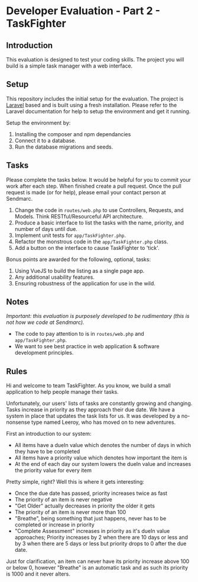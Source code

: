 # Developer Evaluation - Part 2 - TaskFighter

## Introduction

This evaluation is designed to test your coding skills. The project you will build is a simple task manager with a web interface.

## Setup

This repository includes the initial setup for the evaluation. The project is [Laravel](https://laravel.com/) based and is built using a fresh installation. Please refer to the Laravel documentation for help to setup the environment and get it running.

Setup the environment by:

1. Installing the composer and npm dependancies
2. Connect it to a database.
3. Run the database migrations and seeds.

## Tasks

Please complete the tasks below. It would be helpful for you to commit your work after each step. When finished create a pull request. Once the pull request is made (or for help), please email your contact person at Sendmarc.

1. Change the code in `routes/web.php` to use Controllers, Requests, and Models. Think RESTful/Resourceful API architecture.
2. Produce a basic interface to list the tasks with the name, priority, and number of days until due.
3. Implement unit tests for `app/TaskFighter.php`.
4. Refactor the monstrous code in the `app/TaskFighter.php` class.
5. Add a button on the interface to cause TaskFighter to 'tick'.

Bonus points are awarded for the following, optional, tasks:

1. Using VueJS to build the listing as a single page app.
3. Any additional usability features.
2. Ensuring robustness of the application for use in the wild.

## Notes

_Important: this evaluation is purposely developed to be rudimentary (this is not how we code at Sendmarc)._

* The code to pay attention to is in `routes/web.php` and `app/TaskFighter.php`.
* We want to see best practice in web application & software development principles.

## Rules

Hi and welcome to team TaskFighter. As you know, we build a small application to help people manage their tasks. 

Unfortunately, our users' lists of tasks are constantly growing and changing. Tasks increase in priority as they approach their due date. We have a system in place that updates the task lists for us. It was developed by a no-nonsense type named Leeroy, who has moved on to new adventures.

First an introduction to our system:

- All items have a dueIn value which denotes the number of days in which they have to be completed
- All items have a priority value which denotes how important the item is
- At the end of each day our system lowers the dueIn value and increases the priority value for every item

Pretty simple, right? Well this is where it gets interesting:

- Once the due date has passed, priority increases twice as fast
- The priority of an item is never negative
- "Get Older" actually decreases in priority the older it gets
- The priority of an item is never more than 100
- "Breathe", being something that just happens, never has to be completed or increase in priority
- "Complete Assessment" increases in priority as it's dueIn value approaches; Priority increases by 2 when there are 10 days or less and by 3 when there are 5 days or less but priority drops to 0 after the due date.

Just for clarification, an item can never have its priority increase above 100 or below 0, however "Breathe" is an automatic task and as such its priority is 1000 and it never alters.
